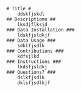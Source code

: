 

    # Title #
        ddskfjskdl
    ## Descriptiomn ##    
        lksdjflksjd
    ### Data Installation ###
        ldskfjsldkjf
    ### Data Usage ###
        sdklfjsdlk
    ### Contributions ###
        kdfsjlkd
    ### Instructions ###
        lkdsfjsldkj
    ### Questions? ###
        dslkfjsdlk
        dklsfjsdlkjf
   